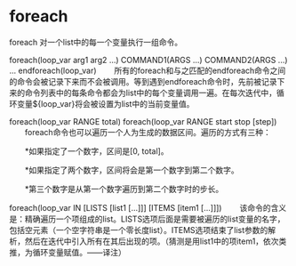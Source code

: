 foreach
===

foreach  对一个list中的每一个变量执行一组命令。

  foreach(loop_var arg1 arg2 ...)
    COMMAND1(ARGS ...)
    COMMAND2(ARGS ...)
    ...
  endforeach(loop_var)
　　所有的foreach和与之匹配的endforeach命令之间的命令会被记录下来而不会被调用。等到遇到endforeach命令时，先前被记录下来的命令列表中的每条命令都会为list中的每个变量调用一遍。在每次迭代中，循环变量${loop_var}将会被设置为list中的当前变量值。

  foreach(loop_var RANGE total)
  foreach(loop_var RANGE start stop [step])
　　foreach命令也可以遍历一个人为生成的数据区间。遍历的方式有三种：

　　*如果指定了一个数字，区间是[0, total]。

　　*如果指定了两个数字，区间将会是第一个数字到第二个数字。

　　*第三个数字是从第一个数字遍历到第二个数字时的步长。

  foreach(loop_var IN [LISTS [list1 [...]]]
                      [ITEMS [item1 [...]]])
　　该命令的含义是：精确遍历一个项组成的list。LISTS选项后面是需要被遍历的list变量的名字，包括空元素（一个空字符串是一个零长度list）。ITEMS选项结束了list参数的解析，然后在迭代中引入所有在其后出现的项。（猜测是用list1中的项item1，依次类推，为循环变量赋值。——译注）

